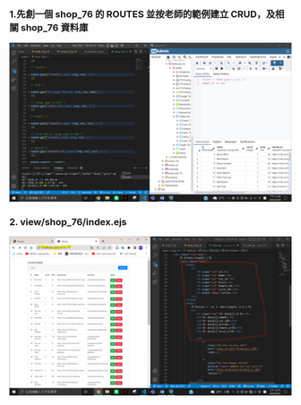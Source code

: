 ### 1.先創一個 shop_76 的 ROUTES 並按老師的範例建立 CRUD，及相關 shop_76 資料庫

![](./p8.png)

### 2. view/shop_76/index.ejs

![](./p9.png)

